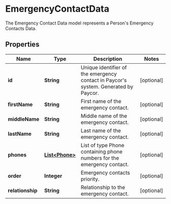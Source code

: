 

# EmergencyContactData

The Emergency Contact Data model represents a Person's Emergency Contacts Data.             

## Properties

| Name | Type | Description | Notes |
|------------ | ------------- | ------------- | -------------|
|**id** | **String** | Unique identifier of the emergency contact in Paycor&#39;s system. Generated by Paycor.              |  [optional] |
|**firstName** | **String** | First name of the emergency contact.              |  [optional] |
|**middleName** | **String** | Middle name of the emergency contact. |  [optional] |
|**lastName** | **String** | Last name of the emergency contact.              |  [optional] |
|**phones** | [**List&lt;Phone&gt;**](Phone.md) | List of type Phone containing phone numbers for the emergency contact.              |  [optional] |
|**order** | **Integer** | Emergency contacts priority.              |  [optional] |
|**relationship** | **String** | Relationship to the emergency contact.              |  [optional] |



